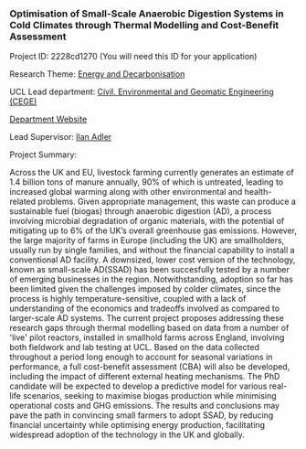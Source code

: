 ### Optimisation of Small-Scale Anaerobic Digestion Systems in Cold Climates through Thermal Modelling and Cost-Benefit Assessment

Project ID: 2228cd1270
(You will need this ID for your application)

Research Theme: [Energy and Decarbonisation](../themes/energy and-decarbonisation.md)

UCL Lead department: [Civil, Environmental and Geomatic Engineering (CEGE)](../departments/civil-environmental-and-geomatic-engineering.md)

[Department Website](https://www.ucl.ac.uk/civil-environmental-geomatic-engineering)

Lead Supervisor: [Ilan Adler](https://profiles.ucl.ac.uk/27387)

Project Summary:

Across the UK and EU, livestock farming currently generates an estimate of 1.4 billion tons of manure annually, 90% of which is untreated, leading to increased global warming along with other environmental and health-related problems. Given appropriate management, this waste can produce a sustainable fuel (biogas) through anaerobic digestion (AD), a process involving microbial degradation of organic materials, with the potential of mitigating up to 6% of the UK’s overall greenhouse gas emissions. However, the large majority of farms in Europe (including the UK) are smallholders, usually run by single families, and without the financial capability to install a conventional AD facility.
A downsized, lower cost version of the technology, known as small-scale AD(SSAD) has been succesfully tested by a number of emerging businesses in the region. Notwithstanding, adoption so far has been limited given the challenges imposed by colder climates, since the process is highly temperature-sensitive, coupled with a lack of understanding of the economics and tradeoffs involved as compared to larger-scale AD systems.
The current project proposes addressing these research gaps through thermal modelling based on data from a number of 'live' pilot reactors, installed in smallhold farms across England, involving both fieldwork and lab testing at UCL. Based on the data collected throughout a period long enough to account for seasonal variations in performance, a full cost-benefit assessment (CBA) will also be developed, including the impact of different external heating mechanisms.
The PhD candidate will be expected to develop a predictive model for various real-life scenarios, seeking to maximise biogas production while minimising operational costs and GHG emissions. The results and conclusions may pave the path in convincing small farmers to adopt SSAD, by reducing financial uncertainty while optimising energy production, facilitating widespread adoption of the technology in the UK and globally.

